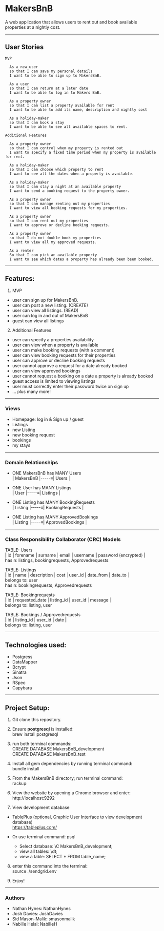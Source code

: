 # MakersBnB

  A web application that allows users to rent out and book available properties at a nightly cost.

-------
## User Stories
```
MVP

  As a new user
  so that I can save my personal details
  I want to be able to sign up to MakersBnB.

  As a user
  so that I can return at a later date
  I want to be able to log in to Makers BnB.

  As a property owner
  so that I can list a property available for rent
  I want to be able to add its name, description and nightly cost

  As a holiday-maker
  so that I can book a stay
  I want to be able to see all available spaces to rent.

Additional Features

  As a property owner
  so that I can control when my property is rented out
  I want to specify a fixed time period when my property is available for rent.

  As a holiday-maker
  so that I can choose which property to rent
  I want to see all the dates when a property is available.

  As a holiday-maker
  so that I can stay a night at an available property
  I want to send a booking request to the property owner.

  As a property owner
  so that I can manage renting out my properties
  I want to view all booking requests for my properties.

  As a property owner
  so that I can rent out my properties
  I want to approve or decline booking requests.

  As a property owner
  so that I do not double book my properties
  I want to view all my approved requests.

  As a renter
  So that I can pick an available property
  I want to see which dates a property has already been been booked.

```
-----
## Features:
1. MVP
- user can sign up for MakersBnB.
- user can post a new listing. (CREATE)
- user can view all listings. (READ)
- user can log in and out of MakersBnB
- guest can view all listings
2. Additional Features
- user can specify a properties availability
- user can view when a property is available
- user can make booking requests (with a comment)
- user can view booking requests for their properties
- user can approve or decline booking requests
- user cannot approve a request for a date already booked
- user can view approved bookings
- user cannot request a booking on a date a property is already booked
- guest access is limited to viewing listings
- user must correctly enter their password twice on sign up
- ... plus many more!
-----

### Views
- Homepage: log in & Sign up / guest
- Listings
- new Listing
- new booking request
- bookings
- my stays

------
### Domain Relationships
- ONE MakersBnB has MANY Users  
| MakersBnB |-----≡| Users |  

- ONE User has MANY Listings  
| User |-----≡| Listings |  

- ONE Listing has MANY BookingRequests   
| Listing |-----≡| BookingRequests |

- ONE Listing has MANY ApprovedBookings  
| Listing |-----≡| ApprovedBookings |
------

### Class Responsibility Collaborator (CRC) Models

TABLE: Users  
  | id | forename | surname | email | username | password (encrypted) |     
  has n: listings, bookingrequests, Approvedrequests

TABLE: Listings  
| id |  name  | description | cost | user_id |  date_from | date_to |   
  belongs to: user  
  has n: bookingrequests, Approvedrequests

TABLE: Bookingrequests  
  | id | requested_date | listing_id | user_id | message |  
  belongs to: listing, user

TABLE: Bookings / Approvedrequests   
  | id | listing_id | user_id | date |  
  belongs to: listing, user   

------
 ## Technologies used:
- Postgress
- DataMapper
- Bcrypt
- Sinatra
- Json
- RSpec
- Capybara

------
## Project Setup:

1. Git clone this repository.

2. Ensure __postgresql__ is installed:  
  brew install postgresql

3. run both terminal commands:  
  CREATE DATABASE MakersBnB_development  
  CREATE DATABASE MakersBnB_test

4. Install all gem dependencies by running terminal command:   
  bundle install

5. From the MakersBnB directory; run terminal command:  
  rackup

6. View the website by opening a Chrome browser and enter:   
  http://localhost:9292

7. View development database
  - TablePlus (optional, Graphic User Interface to view development database)  
     https://tableplus.com/  

  - Or use terminal command: psql  
      - Select database: \C MakersBnB_development;
      - view all tables: \dt;
      - view a table: SELECT * FROM table_name;
      
8. enter this command into the terminal:  
  source ./sendgrid.env

9. Enjoy!

------
### Authors
- Nathan Hynes: NathanHynes
- Josh Davies: JoshDavies
- Sid Mason-Malik: smasonmalik
- Nabille Helal: NabilleH
